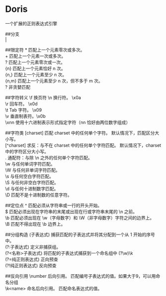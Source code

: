 # Doris
一个扩展的正则表达式引擎  

##分支  
|    

##限定符
\*    匹配上一个元素零次或多次。  
\+    匹配上一个元素一次或多次。  
?     匹配上一个元素零次或一次。  
{n}   匹配上一个元素恰好 n 次。  
{n,}  匹配上一个元素至少 n 次。  
{n,m} 匹配上一个元素至少 n 次，但不多于 m 次。  
?     非贪婪匹配  

##字符转义
\f	换页符 
\n	换行符。	\x0a  
\r	回车符。	\x0d  
\t	Tab 字符。	\x09  
\v	垂直制表符。\x0b  
\xnn 使用十六进制表示形式指定字符（nn 恰好由两位数字组成） 

##字符类
[charset] 匹配 charset 中的任何单个字符。 默认情况下，匹配区分大小写。  
[^charset] 求反：与不在 charset 中的任何单个字符匹配。 默认情况下，charset中的字符区分大小写。  
. 通配符：与除 \n 之外的任何单个字符匹配。  
\w 与任何单词字符匹配。  
\W 与任何非单词字符匹配。  
\s 与任何空白字符匹配。  
\S 与任何非空白字符匹配。  
\d 与任何十进制数字匹配。  
\D 匹配不是十进制数的任意字符。  

##定位点
^ 匹配必须从字符串或一行的开头开始。  
$ 匹配必须出现在字符串的末尾或出现在行或字符串末尾的 \n 之前。  
\b 匹配必须出现在 \w（字母数字）和 \W（非字母数字）字符之间的边界上。  
\B 匹配不得出现在 \b 边界上。  

##分组构造 
(子表达式) 捕获匹配的子表达式并将其分配到一个从 1 开始的序号中。   
(?:子表达式) 定义非捕获组。   
(?<名称>子表达式) 将匹配的子表达式捕获到一个命名组中 (?<double>\w)\k<double>   
(?=纯正则表达式) 正向预查	   
(?!纯正则表达式)  反向预查   

##反向引用
\number 后向引用。 匹配编号子表达式的值。如果大于9，可以用命名分组   
\k\<name\> 命名后向引用。 匹配命名表达式的值。   


